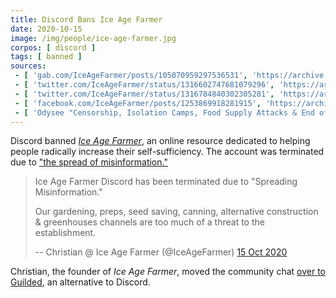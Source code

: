 ```yaml
---
title: Discord Bans Ice Age Farmer
date: 2020-10-15
image: /img/people/ice-age-farmer.jpg
corpos: [ discord ]
tags: [ banned ]
sources:
 - [ 'gab.com/IceAgeFarmer/posts/105070959297536531', 'https://archive.is/5m0zG' ]
 - [ 'twitter.com/IceAgeFarmer/status/1316602747681079296', 'https://archive.is/B42cH' ]
 - [ 'twitter.com/IceAgeFarmer/status/1316784840302305281', 'https://archive.is/a5Yar' ]
 - [ 'facebook.com/IceAgeFarmer/posts/1253869918281915', 'https://archive.is/WTeGv' ]
 - [ 'Odysee "Censorship, Isolation Camps, Food Supply Attacks & End of Animal Agriculture" by Ice Age Farmer (16 Oct 2020)', 'https://odysee.com/@iceagefarmer:42/censorship-isolation-camps-food-supply:d' ]
---
```


Discord banned [_Ice Age Farmer_](https://www.iceagefarmer.com/), an online
resource dedicated to helping people radically increase their self-sufficiency.
The account was terminated due to ["the spread of misinformation."](notice.jpg)

> Ice Age Farmer Discord has been terminated due to "Spreading Misinformation."
>
> Our gardening, preps, seed saving, canning, alternative construction &
> greenhouses channels are too much of a threat to the establishment.
>
> -- Christian @ Ice Age Farmer (@IceAgeFarmer) [15 Oct 2020](https://archive.is/B42cH)

Christian, the founder of _Ice Age Farmer_, moved the community chat [over to
Guilded](http://iceagefarmer.com/guilded), an alternative to Discord.
